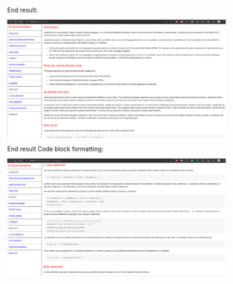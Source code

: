 End result:

<img src="https://github.com/nzayem/FreeCodeCamp/blob/main/Certification-Project-3-Technical-Documentation/End-Result.png">

End result Code block formatting:

<img src="https://github.com/nzayem/FreeCodeCamp/blob/main/Certification-Project-3-Technical-Documentation/End-Result-Code-Block.png">
